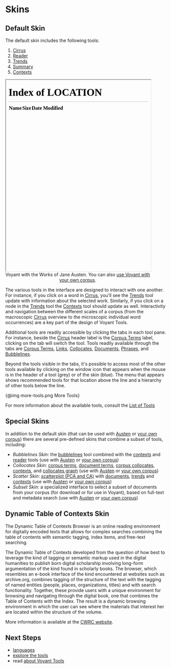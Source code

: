 # Skins

## Default Skin

The default skin includes the following tools:

1. [Cirrus](#!/guide/cirrus)
1. [Reader](#!/guide/reader)
1. [Trends](#!/guide/trends)
1. [Summary](#!/guide/summary)
1. [Contexts](#!/guide/contexts)


<iframe src="../?corpus=austen" style="width: 90%; height: 600px;"></iframe>
<div style="width: 90%; text-align: center; margin-bottom: 1em;">Voyant with the Works of Jane Austen. You can also <a href="../" target="_blank">use Voyant with your own corpus</a>.</div>

The various tools in the interface are designed to interact with one another. For instance, if you click on a word in [Cirrus](#!/guide/cirrus), you’ll see the [Trends](#!/guide/trends) tool update with information about the selected work. Similarly, if you click on a node in the [Trends](#!/guide/trends) tool the [Contexts](#!/guide/contexts) tool should update as well. Interactivity and navigation between the different scales of a corpus (from the macroscopic [Cirrus](#!/guide/cirrus) overview to the microscopic individual word occurrences) are a key part of the design of Voyant Tools.

Additional tools are readily accessible by clicking the tabs in each tool pane. For instance, beside the [Cirrus](#!/guide/cirrus) header label is the [Corpus Terms](#!/guide/corpusterms) label, clicking on the tab will switch the tool. Tools readily available through the tabs are [Corpus Terms](#!/guide/corpusterms), [Links](#!/guide/collocatesgraph), [Collocates](#!/guide/corpuscollocates), [Documents](#!/guide/documents), [Phrases](#!/guide/phrases), and [Bubblelines](#!/guide/bubblelines).

Beyond the tools visible in the tabs, it's possible to access most of the other tools available by clicking on the window icon that appears when the mouse is in the header of a tool (grey) or of the skin (blue). The menu that appears shows recommended tools for that location above the line and a hierarchy of other tools below the line.

{@img more-tools.png More Tools}

For more information about the available tools, consult the [List of Tools](#!/guide/toolslist)

## Special Skins

In addition to the default skin (that can be used with [Austen](../?corpus=austen) or [your own corpus](../)) there are several pre-defined skins that combine a subset of tools, including:

* *Bubblelines Skin*: the [bubblelines](#!/guide/bubblelines) tool combined with the [contexts](#!/guide/contexts) and [reader](#!/guide/reader) tools (use with [Austen](../?corpus=austen&view=bubblelinesset) or [your own corpus](../?view=bubblelinesset))
* *Collocates Skin*: [corpus terms](#!/guide/corpusterms), [document terms](#!/guide/documentterms), [corpus collocates](#!/guide/corpuscollocates), [contexts](#!/guide/contexts), and [collocates graph](#!/guide/collocatesgraph) (use with [Austen](../?corpus=austen&view=collocatesset) or [your own corpus](../?view=collocatesset))
* *Scatter Skin*: [scatterplot (PCA and CA)](#!/guide/scatterplot) with [documents](#!/guide/documents), [trends](#!/guide/trends) and [contexts](#!/guide/contexts) (use with [Austen](../?corpus=austen&view=scatterset) or [your own corpus](../?view=scatterset))
* *Subset Skin*: a specialized interface to select a subset of documents from your corpus (for download or for use in Voyant), based on full-text and metadata search (use with [Austen](../?corpus=austen&view=subset) or [your own corpus](../?view=subset))


## Dynamic Table of Contexts Skin

The Dynamic Table of Contexts Browser is an online reading environment for digitally encoded texts that allows for complex searches combining the table of contents with semantic tagging, index items, and free-text searching.

The Dynamic Table of Contexts developed from the question of how best to leverage the kind of tagging or semantic markup used in the digital humanities to publish born digital scholarship involving long-form argumentation of the kind found in scholarly books. The browser, which resembles an e-book interface of the kind encountered at websites such as archive.org, combines tagging of the structure of the text with the tagging of named entities (people, places, organizations, titles) and with search functionality. Together, these provide users with a unique environment for browsing and navigating through the digital book, one that combines the Table of Contents with the Index. The result is a dynamic browsing environment in which the user can see where the materials that interest her are located within the structure of the volume.

More information is available at the [CWRC website](http://www.cwrc.ca/cwrc_news/dtoc/).

## Next Steps

* [languages](#!/guide/languages)
* [explore the tools](#!/guide/tools)
* read [about Voyant Tools](#!/guide/about)